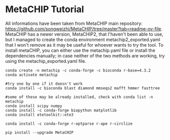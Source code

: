 # MetaCHIP Tutorial
All informations have been taken from MetaCHIP main repository: https://github.com/songweizhi/MetaCHIP/tree/master?tab=readme-ov-file. MetaCHIP has a newer version, MetaCHIP2, that I'haven't been able to use, but I managed to create the conda environment metachip2_exported.yaml that I won't remove as it may be useful for whoever wants to try the tool.
To install metaCHIP, you can either use the metachip.yaml file or install the dependencies manually; in case neither of the two methods are working, try using the metachip_exported.yaml file.
```
conda create -n metachip -c conda-forge -c bioconda r-base=4.3.2
conda activate metachip

#try one by one if it doesn't work
conda install -c bioconda blast diamond mmseqs2 mafft hmmer fasttree

#some of these may be already installed, check with conda list -n metachip
conda install scipy numpy 
conda install -c conda-forge biopython matplotlib
conda install etetoolkit::ete3

conda install -c conda-forge r-optparse r-ape r-circlize

pip install --upgrade MetaCHIP
```
